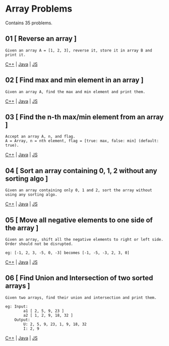 # Array Problems

Contains 35 problems.

## 01 [ Reverse an array ]
```
Given an array A = [1, 2, 3], reverse it, store it in array B and print it.
```
[C++](./Prob01/Prob01.cpp) | [Java](./Prob01/Prob01.java) | [JS](./Prob01/Prob01.js)

## 02 [ Find max and min element in an array ]
```
Given an array A, find the max and min element and print them.
```
[C++](./Prob02/Prob02.cpp) | [Java](./Prob02/Prob02.java) | [JS](./Prob02/Prob02.js)

## 03 [ Find the n-th max/min element from an array ]
```
Accept an array A, n, and flag.
A = Array, n = nth element, flag = [true: max, false: min] (default: true).
```
[C++](./Prob03/Prob03.cpp) | [Java](./Prob03/Prob03.java) | [JS](./Prob03/Prob03.js)

## 04 [ Sort an array containing 0, 1, 2 without any sorting algo ]
```
Given an array containing only 0, 1 and 2, sort the array without using any sorting algo.
```
[C++](./Prob04/Prob04.cpp) | [Java](./Prob04/Prob04.java) | [JS](./Prob04/Prob04.js)

## 05 [ Move all negative elements to one side of the array ]
```
Given an array, shift all the negative elements to right or left side.
Order should not be disrupted.

eg: [-1, 2, 3, -5, 0, -3] becomes [-1, -5, -3, 2, 3, 0]
```
[C++](./Prob05/Prob05.cpp) | [Java](./Prob05/Prob05.java) | [JS](./Prob05/Prob05.js)

## 06 [ Find Union and Intersection of two sorted arrays ]
```
Given two arrays, find their union and intersection and print them.

eg: Input:
        a1 [ 2, 5, 9, 23 ]
        a2 [ 1, 2, 9, 18, 32 ]
    Output:
        U: 2, 5, 9, 23, 1, 9, 18, 32
        I: 2, 9
```
[C++]() | [Java]() | [JS]()